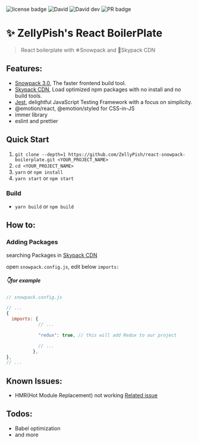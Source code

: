 ![license badge](https://img.shields.io/github/license/ZellyPish/react-snowpack-boilerplate) ![David](https://img.shields.io/david/zellypish/react-snowpack-boilerplate) ![David dev](https://img.shields.io/david/dev/zellypish/react-snowpack-boilerplate) ![PR badge](https://img.shields.io/badge/PR-Welcomes-red)

# ✨ ZellyPish's React BoilerPlate

> React boilerplate with ❄Snowpack and 🚀Skypack CDN 

## Features:
- [Snowpack 3.0](https://www.snowpack.dev/), The faster frontend build tool.
- [Skypack CDN](https://www.skypack.dev/), Load optimized npm packages with no install and no build tools.
- [Jest](https://jestjs.io/), delightful JavaScript Testing Framework with a focus on simplicity.
- @emotion/react, @emotion/styled for CSS-in-JS
- immer library
- eslint and prettier

## Quick Start

1. `git clone --depth=1 https://github.com/ZellyPish/react-snowpack-boilerplate.git <YOUR_PROJECT_NAME>`
2. `cd <YOUR_PROJECT_NAME>`
3. `yarn` or `npm install`
4. `yarn start` or `npm start`

### Build
- `yarn build` or `npm build`

## How to:

### Adding Packages

searching Packages in [Skypack CDN](https://www.skypack.dev/)

open `snowpack.config.js`, edit below `imports:`

##### 👇for example

```js
// snowpack.config.js

// ...
{
  imports: {
            // ...

            "redux": true, // this will add Redux to our project

            // ...
          },
},
// ...
```

## Known Issues:
- HMR(Hot Module Replacement) not working [Related issue](https://github.com/snowpackjs/snowpack/discussions/2334)

## Todos:
- Babel optimization
- and more